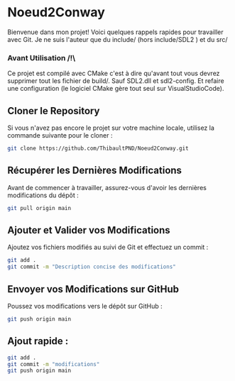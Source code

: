 # Noeud2Conway

Bienvenue dans mon projet! Voici quelques rappels rapides pour travailler avec Git.
Je ne suis l'auteur que du include/  (hors include/SDL2 ) et du  src/

### Avant Utilisation /!\
Ce projet est compilé avec CMake c'est à dire qu'avant tout vous devrez supprimer tout les fichier de build/.
Sauf SDL2.dll et sdl2-config.
Et refaire une configuration (le logiciel CMake gère tout seul sur VisualStudioCode).

## Cloner le Repository

Si vous n'avez pas encore le projet sur votre machine locale, utilisez la commande suivante pour le cloner :

```bash
git clone https://github.com/ThibaultPND/Noeud2Conway.git
```


## Récupérer les Dernières Modifications

Avant de commencer à travailler, assurez-vous d'avoir les dernières modifications du dépôt :

```bash
git pull origin main
```


## Ajouter et Valider vos Modifications

Ajoutez vos fichiers modifiés au suivi de Git et effectuez un commit :
```bash
git add .
git commit -m "Description concise des modifications"
```


## Envoyer vos Modifications sur GitHub

Poussez vos modifications vers le dépôt sur GitHub :

```bash
git push origin main
```

## Ajout rapide :
```bash
git add .
git commit -m "modifications"
git push origin main
```
